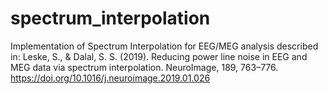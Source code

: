 # spectrum_interpolation
Implementation of Spectrum Interpolation for EEG/MEG analysis described in:
Leske, S., & Dalal, S. S. (2019). Reducing power line noise in EEG and MEG data via spectrum interpolation. NeuroImage, 189, 763–776. https://doi.org/10.1016/j.neuroimage.2019.01.026
